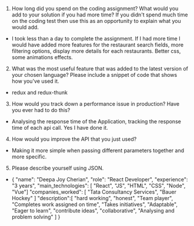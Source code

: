 1. How long did you spend on the coding assignment? What would you add to your solution if you had more time? If you didn't spend much time on the coding test then use this as an opportunity to explain what you would add.

 - I took less than a day to complete the assignment. If I had more time I would have added more features for the restaurant search fields, more filtering options, display more details for each restaurants. Better css, some animations effects. 

2. What was the most useful feature that was added to the latest version of your chosen language? Please include a snippet of code that shows how you've used it.

- redux and redux-thunk
  
3. How would you track down a performance issue in production? Have you ever had to do this?

- Analysing the response time of the Application, tracking the response time of each api call. Yes I have done it. 

4. How would you improve the API that you just used?

- Making it more simple when passing different parameters together and more specific. 
5. Please describe yourself using JSON.

- {
    "name": "Deepa Joy Cherian",
    "role": "React Developer",
    "experience": "3 years",
    "main_technologies": [ "React", "JS", "HTML", "CSS", "Node", "Vue"]
    "companies_worked": [
        "Tata Consultancy Services", "Bauer Hockey"
    ]
    "description":[
        "hard working",
        "honest",
        "Team player",
        "Completes work assigned on time",
        "Takes initiatives",
        "Adaptable",
        "Eager to learn",
        "contribute ideas",
        "collaborative",
        "Analysing and problem solving"
    ]
}